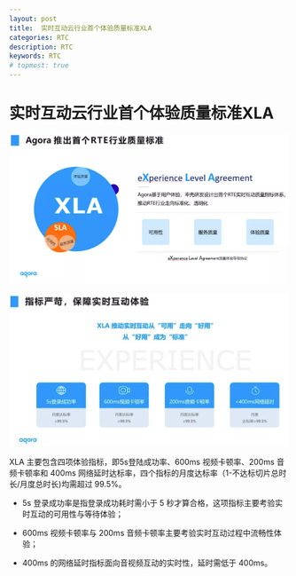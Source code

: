 ```yaml
---
layout: post
title:  实时互动云行业首个体验质量标准XLA
categories: RTC
description: RTC
keywords: RTC
# topmost: true
---
```


# 实时互动云行业首个体验质量标准XLA

![](/images/posts/rtc/RTC-standard1.png)

![](/images/posts/rtc/RTC-standard2.png)


XLA 主要包含四项体验指标，即5s登陆成功率、600ms 视频卡顿率、200ms 音频卡顿率和 400ms 网络延时达标率，四个指标的月度达标率（1-不达标切片总时长/月度总时长)均需超过 99.5%。

* 5s 登录成功率是指登录成功耗时需小于 5 秒才算合格，这项指标主要考验实时互动的可用性与等待体验；

* 600ms 视频卡顿率与 200ms 音频卡顿率主要考验实时互动过程中流畅性体验；

* 400ms 的网络延时指标面向音视频互动的实时性，延时需低于 400ms。
